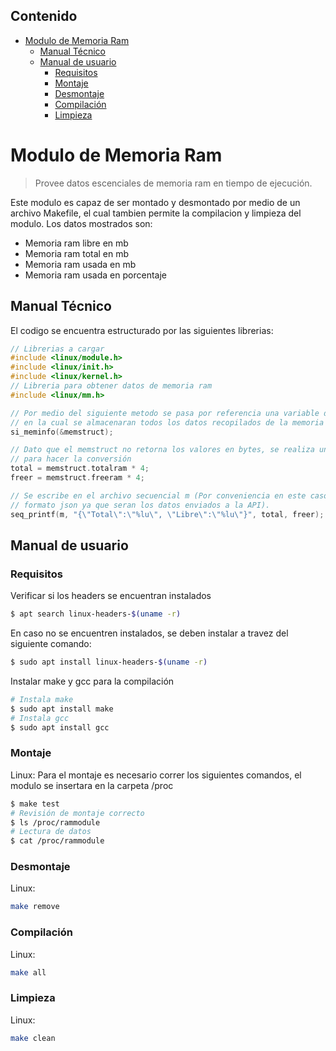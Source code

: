 ## Contenido
- [Modulo de Memoria Ram](#modulo-de-memoria-ram)
  * [Manual Técnico](#manual-técnico)
  * [Manual de usuario](#manual-de-usuario)
    + [Requisitos](#requisitos)
    + [Montaje](#montaje)
    + [Desmontaje](#desmontaje)
    + [Compilación](#compilación)
    + [Limpieza](#limpieza)
# Modulo de Memoria Ram
> Provee datos escenciales de memoria ram en tiempo de ejecución.

Este modulo es capaz de ser montado y desmontado por medio de un archivo Makefile, el cual tambien permite la compilacion y limpieza del modulo. Los datos mostrados son:
* Memoria ram libre en mb
* Memoria ram total en mb
* Memoria ram usada en mb
* Memoria ram usada en porcentaje

## Manual Técnico
El codigo se encuentra estructurado por las siguientes librerias:
 ```c
 // Librerias a cargar
#include <linux/module.h>
#include <linux/init.h>
#include <linux/kernel.h>
// Libreria para obtener datos de memoria ram
#include <linux/mm.h>
 ```

```c
// Por medio del siguiente metodo se pasa por referencia una variable de tipo syinfo,
// en la cual se almacenaran todos los datos recopilados de la memoria ram
si_meminfo(&memstruct); 

// Dato que el memstruct no retorna los valores en bytes, se realiza una multiplicacion 
// para hacer la conversión
total = memstruct.totalram * 4;
freer = memstruct.freeram * 4;

// Se escribe en el archivo secuencial m (Por conveniencia en este caso se escribe en
// formato json ya que seran los datos enviados a la API).
seq_printf(m, "{\"Total\":\"%lu\", \"Libre\":\"%lu\"}", total, freer);
```

## Manual de usuario
### Requisitos

Verificar si los headers se encuentran instalados
```sh
$ apt search linux-headers-$(uname -r) 
```
En caso no se encuentren instalados, se deben instalar a travez del siguiente comando:
```sh
$ sudo apt install linux-headers-$(uname -r)
```
Instalar make y gcc para la compilación
```sh
# Instala make
$ sudo apt install make
# Instala gcc
$ sudo apt install gcc
```

### Montaje

Linux:
Para el montaje es necesario correr los siguientes comandos, el modulo se insertara en la carpeta /proc
```sh
$ make test
# Revisión de montaje correcto
$ ls /proc/rammodule
# Lectura de datos 
$ cat /proc/rammodule
```

### Desmontaje

Linux:

```sh
make remove
```

### Compilación

Linux:

```sh
make all
```

### Limpieza

Linux:

```sh
make clean
```